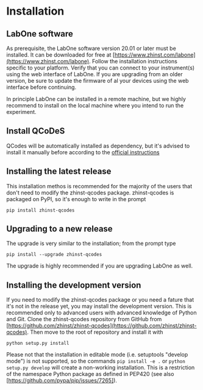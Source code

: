 # Installation

## LabOne software
As prerequisite, the LabOne software version 20.01 or later must be installed. 
It can be downloaded for free at [https://www.zhinst.com/labone](https://www.zhinst.com/labone). Follow the installation instructions specific to your platform. Verify that you can connect to your instrument(s) using the web interface of LabOne. If you are upgrading from an older version, be sure to update the firmware of al your devices using the web interface before continuing.

In principle LabOne can be installed in a remote machine, but we highly recommend to install on the local machine where you intend to run the experiment.

## Install QCoDeS
QCodes will be automatically installed as dependency, but it's advised to install it manually before according to the [official instructions](https://qcodes.github.io/Qcodes/start/index.html#installation)

## Installing the latest release
This installation methos is recommended for the majority of the users that don't need to modify the zhinst-qcodes package.
zhinst-qcodes is packaged on PyPI, so it's enough to write in the prompt
```shell script
pip install zhinst-qcodes
```

## Upgrading to a new release
The upgrade is very similar to the installation; from the prompt type
```shell script
pip install --upgrade zhinst-qcodes
```
The upgrade is highly recommended if you are upgrading LabOne as well.

## Installing the development version
If you need to modify the zhinst-qcodes package or you need a fature that it's not in the release yet, you may install the development version. This is recommended only to advanced users with advanced knowledge of Python and Git.
Clone the zhinst-qcodes repository from GitHub from [https://github.com/zhinst/zhinst-qcodes](https://github.com/zhinst/zhinst-qcodes).
Then move to the root of repository and install it with
```shell script
python setup.py install
```

Please not that the installation in editable mode (i.e. setuptools "develop mode") is not supported, so the commands `pip install -e .` or `python setup.py develop` will create a non-working installation. This is a restriction of the namespace Python package as defined in PEP420 (see also [https://github.com/pypa/pip/issues/7265]).
